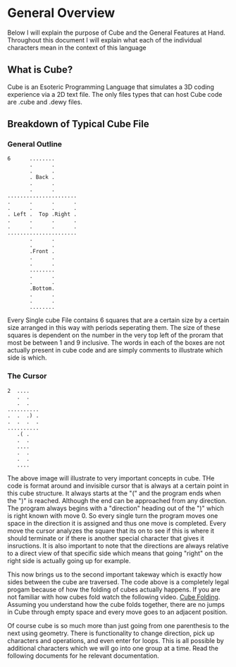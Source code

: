# General Overview

Below I will explain the purpose of Cube and the General Features at Hand. Throughout this document I will explain what each of the individual characters mean in the context of this language

## What is Cube?

Cube is an Esoteric Programming Language that simulates a 3D coding experience via a 2D text file. The only files types that can host Cube code are .cube and .dewy files.

## Breakdown of Typical Cube File

### General Outline

```
6      ........
       .      .
       .      .
       . Back .
       .      .
       .      .
...................... 
.      .      .      . 
.      .      .      . 
. Left .  Top .Right . 
.      .      .      . 
.      .      .      . 
...................... 
       .      .
       .      .
       .Front .
       .      .
       .      .
       ........
       .      .
       .      .
       .Bottom.
       .      .
       .      .
       ........
```

Every Single cube File contains 6 squares that are a certain size by a certain size arranged in this way with periods seperating them. The size of these squares is dependent on the number in the very top left of the proram that most be between 1 and 9 inclusive. The words in each of the boxes are not actually present in cube code and are simply comments to illustrate which side is which.

### The Cursor

```
2  ....
   .  .
   .  .
..........
.  .  .) .
.  .  .  .
..........
   .( .
   .  .
   ....
   .  .
   .  .
   ....
```

The above image will illustrate to very important concepts in cube. THe code is format around and invisible cursor that is always at a certain point in this cube structure. It always starts at the "(" and the program ends when the ")" is reached. Although the end can be approached from any direction. The program always begins with a "direction" heading out of the ")" which is right known with move 0. So every single turn the program moves one space in the direction it is assigned and thus one move is completed. Every move the cursor analyzes the square that its on to see if this is where it should terminate or if there is another special character that gives it insructions. It is also important to note that the directions are always relative to a direct view of that specific side which means that going "right" on the right side is actually going up for example.

This now brings us to the second important takeway which is exactly how sides between the cube are traversed. The code above is a completely legal progam because of how the folding of cubes actually happens. If you are not familiar with how cubes fold watch the following video. [Cube Folding](https://www.youtube.com/watch?v=QCufFrithLU). Assuming you understand how the cube folds together, there are no jumps in Cube through empty space and every move goes to an adjacent position.

Of course cube is so much more than just going from one parenthesis to the next using geometry. There is functionality to change direction, pick up characters and operations, and even enter for loops. This is all possible by additional characters which we will go into one group at a time. Read the following documents for he relevant documentation.
